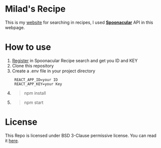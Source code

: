 # Milad's Recipe

This is my [website](https://milad-recipe-search-website.web.app/) for searching in recipes, I used [**Spoonacular**](https://spoonacular.com/) API in this webpage.

# How to use

1. [Register](https://spoonacular.com/food-api/console#Plan) in Spoonacular Recipe search and get you ID and KEY
1. Clone this repository
1. Create a .env file in your project directory
    ```
     REACT_APP_ID=your ID
     REACT_APP_KEY=your Key
    ```
1. > npm install
1. > npm start

# License

This Repo is licensed under BSD 3-Clause permissive license. You can read it [here](./LICENSE).
